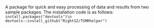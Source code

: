 A package for quick and easy processing of data and results from two sample packages. 
The installation code is as follows:
`install.packages("devtools")\n
devtools::install_github("RightSZ/TSMRhelper")`
